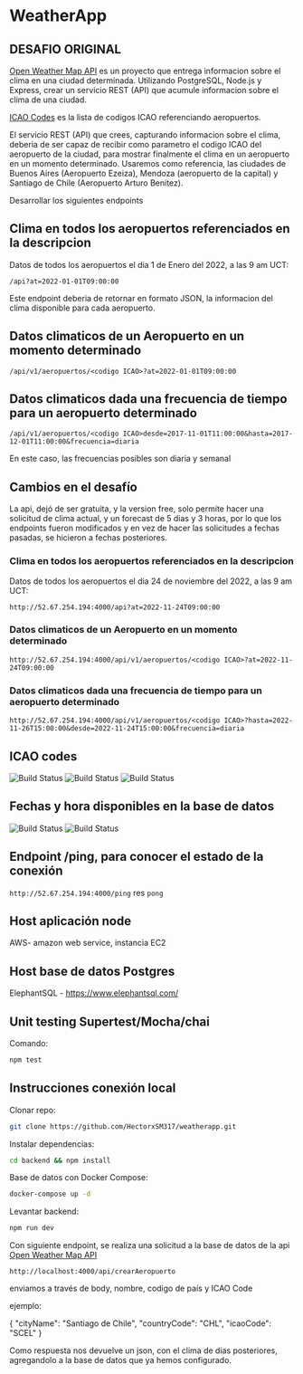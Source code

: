 # WeatherApp
## DESAFIO ORIGINAL

[Open Weather  Map API](https://openweathermap.org/current#home) es un proyecto que entrega informacion sobre el clima en una ciudad determinada. Utilizando PostgreSQL, Node.js y Express, crear un servicio REST (API) que acumule informacion sobre el clima de una ciudad. 

[ICAO Codes](https://en.wikipedia.org/wiki/List_of_airports_by_ICAO_code:_A) es la lista de codigos ICAO referenciando aeropuertos. 

El servicio REST (API) que crees, capturando informacion sobre el clima, deberia de ser capaz de recibir como parametro el codigo ICAO del aeropuerto de la ciudad, para mostrar finalmente el clima en un aeropuerto en un momento determinado. Usaremos como referencia, las ciudades de Buenos Aires (Aeropuerto Ezeiza), Mendoza (aeropuerto de la capital) y Santiago de Chile (Aeropuerto Arturo Benitez). 

Desarrollar los siguientes endpoints

## Clima en todos los aeropuertos referenciados en la descripcion

Datos de todos los aeropuertos el dia 1 de Enero del 2022, a las 9 am UCT:

`/api?at=2022-01-01T09:00:00`

Este endpoint deberia de retornar en formato JSON, la informacion del clima disponible para cada aeropuerto.

## Datos climaticos de un Aeropuerto en un momento determinado 

`/api/v1/aeropuertos/<codigo ICAO>?at=2022-01-01T09:00:00`

## Datos climaticos dada una frecuencia de tiempo para un aeropuerto determinado 

`/api/v1/aeropuertos/<codigo ICAO>desde=2017-11-01T11:00:00&hasta=2017-12-01T11:00:00&frecuencia=diaria`

En este caso, las frecuencias posibles son diaria y semanal

## Cambios en el desafío

La api, dejó de ser gratuita, y la version free, solo permite hacer una solicitud de clima actual, y un forecast de 5 dias y 3 horas, por lo que los endpoints fueron modificados y en vez de hacer las solicitudes a fechas pasadas, se hicieron a fechas posteriores.

### Clima en todos los aeropuertos referenciados en la descripcion

Datos de todos los aeropuertos el dia 24 de noviembre del 2022, a las 9 am UCT:

`http://52.67.254.194:4000/api?at=2022-11-24T09:00:00`

### Datos climaticos de un Aeropuerto en un momento determinado 

`http://52.67.254.194:4000/api/v1/aeropuertos/<codigo ICAO>?at=2022-11-24T09:00:00`

### Datos climaticos dada una frecuencia de tiempo para un aeropuerto determinado 

`http://52.67.254.194:4000/api/v1/aeropuertos/<codigo ICAO>?hasta=2022-11-26T15:00:00&desde=2022-11-24T15:00:00&frecuencia=diaria`

## ICAO codes
![Build Status](https://img.shields.io/badge/Buenos_Aires-SAEZ-informational)
![Build Status](https://img.shields.io/badge/Mendoza-SAME-informational)
![Build Status](https://img.shields.io/badge/Chile-SCEL-informational)

## Fechas y hora disponibles en la base de datos

![Build Status](https://img.shields.io/badge/Desde-2022/11/24T06:00:00-informational)
![Build Status](https://img.shields.io/badge/Hasta-2022/11/28T21:00:00-informational)

## Endpoint /ping, para conocer el estado de la conexión

`http://52.67.254.194:4000/ping`
res `pong`

## Host aplicación node

AWS- amazon web service, instancia EC2

## Host base de datos Postgres

ElephantSQL - https://www.elephantsql.com/

## Unit testing Supertest/Mocha/chai

Comando:

```sh
npm test
```

## Instrucciones conexión local

Clonar repo:

```sh
git clone https://github.com/HectorxSM317/weatherapp.git
```

Instalar dependencias:

```sh
cd backend && npm install
```

Base de datos con Docker Compose:

```sh
docker-compose up -d
```

Levantar backend:

```sh
npm run dev
```

Con siguiente endpoint, se realiza una solicitud a la base de datos de la api [Open Weather  Map API](https://openweathermap.org/current#home)

`http://localhost:4000/api/crearAeropuerto`

enviamos a través de body, nombre, codigo de país y ICAO Code

ejemplo:

{
    "cityName": "Santiago de Chile",
    "countryCode": "CHL",
    "icaoCode": "SCEL"
}

Como respuesta nos devuelve un json, con el clima de dias posteriores, agregandolo a la base de datos que ya hemos configurado.